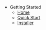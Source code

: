 - Getting Started
  - [Home](Home.md)
  - [Quick Start](docs/home/Quick-Start.md)
  - [Installer](docs/objects/Installer.md)